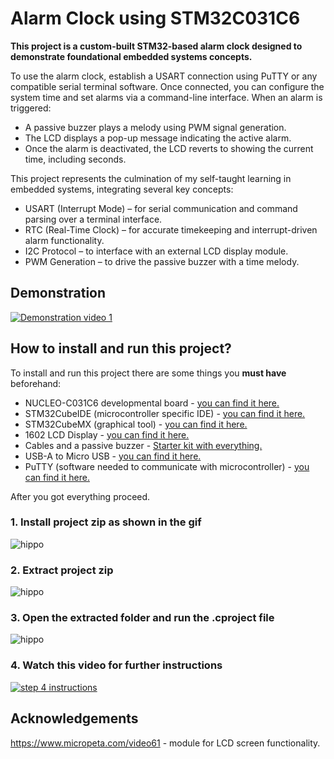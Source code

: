 
# Alarm Clock using STM32C031C6
**This project is a custom-built STM32-based alarm clock designed to demonstrate foundational embedded systems concepts.**

To use the alarm clock, establish a USART connection using PuTTY or any compatible serial terminal software. Once connected, you can configure the system time and set alarms via a command-line interface.
When an alarm is triggered:
- A passive buzzer plays a melody using PWM signal generation.
- The LCD displays a pop-up message indicating the active alarm.
- Once the alarm is deactivated, the LCD reverts to showing the current time, including seconds.

This project represents the culmination of my self-taught learning in embedded systems, integrating several key concepts:
- USART (Interrupt Mode) – for serial communication and command parsing over a terminal interface.
- RTC (Real-Time Clock) – for accurate timekeeping and interrupt-driven alarm functionality.
- I2C Protocol – to interface with an external LCD display module.
- PWM Generation – to drive the passive buzzer with a time melody.

## Demonstration
[![Demonstration video 1](https://media1.giphy.com/media/v1.Y2lkPTc5MGI3NjExeDBpbXpmaGxtaWxkbHE0MGZkdWxoNDhsODhqeTdmNGxnNmhyY3c2diZlcD12MV9pbnRlcm5hbF9naWZfYnlfaWQmY3Q9Zw/dvGzu9yryBg65F5R4t/giphy.gif)](https://www.youtube.com/watch?v=joikh8UFD_I)


## How to install and run this project?
To install and run this project there are some things you **must have** beforehand:
* NUCLEO-C031C6 developmental board - [you can find it here.](https://www.st.com/en/evaluation-tools/nucleo-c031c6.html#overview)
* STM32CubeIDE (microcontroller specific IDE) - [you can find it here.](https://www.st.com/en/development-tools/stm32cubeide.html)
* STM32CubeMX (graphical tool) - [you can find it here.](https://www.st.com/en/development-tools/stm32cubemx.html) 
* 1602 LCD Display - [you can find it here.](https://www.amazon.com/dp/B0D2LBRXHM/ref=sspa_dk_detail_0?sp_csd=d2lkZ2V0TmFtZT1zcF9kZXRhaWxfdGhlbWF0aWM) 
* Cables and a passive buzzer - [Starter kit with everything.](https://www.amazon.com/dp/B09YRJQRFF) 
* USB-A to Micro USB - [you can find it here.](https://www.amazon.com/Amazon-Basics-Charging-Transfer-Gold-Plated/dp/B071S5NTDR?source=ps-sl-shoppingads-lpcontext&ref_=fplfs&smid=ATVPDKIKX0DER&gQT=0)
* PuTTY (software needed to communicate with microcontroller) - [you can find it here.](https://www.putty.org/)


After you got everything proceed.

### 1. Install project zip as shown in the gif
![hippo](https://media3.giphy.com/media/v1.Y2lkPTc5MGI3NjExanB6dDVrbnJodGRpNTMwbHJ5OXdqdXZneTNiaGlueGN1cGV2YWR4YSZlcD12MV9pbnRlcm5hbF9naWZfYnlfaWQmY3Q9Zw/Al0xIlR44DJClLfU8u/giphy.gif)

### 2. Extract project zip
![hippo](https://media2.giphy.com/media/v1.Y2lkPTc5MGI3NjExOXhleGdjMnYwenk2djN2ZnBuNnB1Z3hhMm5tZ2dqOHJmM2lmMGdrdiZlcD12MV9pbnRlcm5hbF9naWZfYnlfaWQmY3Q9Zw/I4hSsp4Qmsrkwy0MHv/giphy.gif)

### 3. Open the extracted folder and run the .cproject file
![hippo](https://media0.giphy.com/media/v1.Y2lkPTc5MGI3NjExajR4dWUxemZqczNiMGlwbGRncDk3ejA2Y3pwdTdwY2V1aHYybGJqcSZlcD12MV9pbnRlcm5hbF9naWZfYnlfaWQmY3Q9Zw/YYgUAKQAwdBTJfgQoM/giphy.gif)
### 4. Watch this video for further instructions
[![step 4 instructions](https://media4.giphy.com/media/v1.Y2lkPTc5MGI3NjExcmRndzdhZWR5eDY0b3R2dnZ2eWlqeXVuaGNtdnd6bjVnb2E3czA0ZSZlcD12MV9pbnRlcm5hbF9naWZfYnlfaWQmY3Q9Zw/0pzElAhaY79jqkUOaB/giphy.gif)](https://youtu.be/k6KFNa1gwo8)

## Acknowledgements
https://www.micropeta.com/video61 - module for LCD screen functionality.
